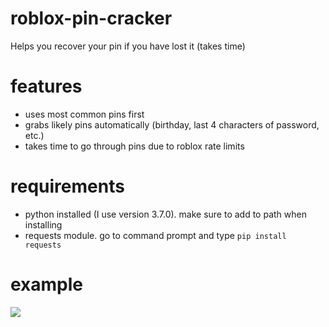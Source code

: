 # roblox-pin-cracker
Helps you recover your pin if you have lost it (takes time)

# features
- uses most common pins first
- grabs likely pins automatically (birthday, last 4 characters of password, etc.)
- takes time to go through pins due to roblox rate limits

# requirements
- python installed (I use version 3.7.0). make sure to add to path when installing
- requests module. go to command prompt and type `pip install requests`

# example
![](https://cdn.discordapp.com/attachments/528005410192490556/804098168420696134/unknown.png)
